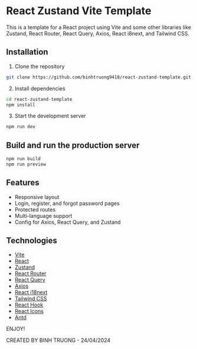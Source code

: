 # React Zustand Vite Template

This is a template for a React project using Vite and some other libraries like Zustand, React Router, React Query, Axios, React i8next, and Tailwind CSS.

## Installation

1. Clone the repository

```bash
git clone https://github.com/binhtruong9418/react-zustand-template.git
```

2. Install dependencies

```bash
cd react-zustand-template
npm install
```

3. Start the development server

```bash
npm run dev
```

## Build and run the production server

```bash
npm run build
npm run preview
```

## Features

- Responsive layout
- Login, register, and forgot password pages
- Protected routes
- Multi-language support
- Config for Axios, React Query, and Zustand


## Technologies

- [Vite](https://vitejs.dev/)
- [React](https://reactjs.org/)
- [Zustand](https://github.com/pmndrs/zustand)
- [React Router](https://reactrouter.com/)
- [React Query](https://react-query.tanstack.com/)
- [Axios](https://axios-http.com/)
- [React i18next](https://react.i18next.com/)
- [Tailwind CSS](https://tailwindcss.com/)
- [React Hook](https://usehooks.com/)
- [React Icons](https://react-icons.github.io/react-icons/)
- [Antd](https://ant.design/)

ENJOY!

CREATED BY BINH TRUONG - 24/04/2024


